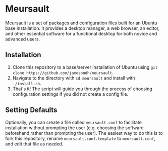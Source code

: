Meursault
=========
Meursault is a set of packages and configuration files built for an Ubuntu base
installation. It provides a desktop manager, a web browser, an editor, and
other essential software for a functional desktop for both novice and advanced
users.

Installation
------------
1. Clone this repository to a base/server installation of Ubuntu using `git clone https://github.com/jamesondh/meursault`.
2. Navigate to the directory with `cd meursault` and install with `./install.sh`.
3. That's it! The script will guide you through the process of choosing configuration settings if you did not create a config file.

Setting Defaults
----------------
Optionally, you can create a file called `meursault.conf` to facilitate
installation without prompting the user (e.g. choosing the software beforehand
rather than prompting the user). The easiest way to do this is to fork this
repository, rename `meursault.conf.template` to `meursault.conf`, and edit
that file as needed.
